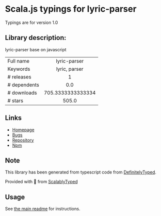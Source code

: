 
# Scala.js typings for lyric-parser

Typings are for version 1.0

## Library description:
lyric-parser base on javascript

|                    |                 |
| ------------------ | :-------------: |
| Full name          | lyric-parser |
| Keywords           | lyric, parser |
| # releases         | 1 |
| # dependents       | 0.0 |
| # downloads        | 705.3333333333334 |
| # stars            | 505.0 |

## Links
- [Homepage](https://github.com/ustbhuangyi/lyric-parser#readme)
- [Bugs](https://github.com/ustbhuangyi/lyric-parser/issues)
- [Repository](https://github.com/ustbhuangyi/lyric-parser)
- [Npm](https://www.npmjs.com/package/lyric-parser)
    


## Note
This library has been generated from typescript code from [DefinitelyTyped](https://definitelytyped.org).

Provided with :purple_heart: from [ScalablyTyped](https://github.com/oyvindberg/ScalablyTyped)

## Usage
See [the main readme](../../readme.md) for instructions.


